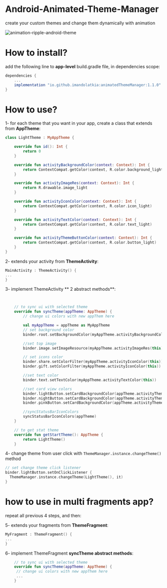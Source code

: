 # Android-Animated-Theme-Manager
create your custom themes and change them dynamically with animation

![animation-ripple-android-theme](https://user-images.githubusercontent.com/6734608/129915453-b57a1618-2d20-42a3-85a7-57bd1c425522.gif)

# How to install?
add the following line to **app-level** build.gradle file, in dependencies scope:
```gradle
dependencies {
    ...
    implementation "io.github.imandolatkia:animatedThemeManager:1.1.0"
}
```

# How to use?

1- for each theme that you want in your app, create a class that extends from **AppTheme**:
```kotlin
class LightTheme : MyAppTheme {

    override fun id(): Int {
        return 0
    }

    override fun activityBackgroundColor(context: Context): Int {
        return ContextCompat.getColor(context, R.color.background_light)
    }

    override fun activityImageRes(context: Context): Int {
        return R.drawable.image_light
    }

    override fun activityIconColor(context: Context): Int {
        return ContextCompat.getColor(context, R.color.icon_light)
    }

    override fun activityTextColor(context: Context): Int {
        return ContextCompat.getColor(context, R.color.text_light)
    }

    override fun activityThemeButtonColor(context: Context): Int {
        return ContextCompat.getColor(context, R.color.button_light)
    }
}
```

2- extends your activity from **ThemeActivity**:
```kotlin
MainActivity : ThemeActivity() {
...
}
```

3- implement ThemeActivity ** 2 abstract methods**:

```kotlin


    // to sync ui with selected theme
    override fun syncTheme(appTheme: AppTheme) {
        // change ui colors with new appThem here

        val myAppTheme = appTheme as MyAppTheme
        // set background color
        binder.root.setBackgroundColor(myAppTheme.activityBackgroundColor(this))

        //set top image
        binder.image.setImageResource(myAppTheme.activityImageRes(this))

        // set icons color
        binder.share.setColorFilter(myAppTheme.activityIconColor(this))
        binder.gift.setColorFilter(myAppTheme.activityIconColor(this))

        //set text color
        binder.text.setTextColor(myAppTheme.activityTextColor(this))

        //set card view colors
        binder.lightButton.setCardBackgroundColor(appTheme.activityThemeButtonColor(this))
        binder.nightButton.setCardBackgroundColor(appTheme.activityThemeButtonColor(this))
        binder.pinkButton.setCardBackgroundColor(appTheme.activityThemeButtonColor(this))

        //syncStatusBarIconColors
        syncStatusBarIconColors(appTheme)
    }

    // to get stat theme
    override fun getStartTheme(): AppTheme {
        return LightTheme()
    }

```

4- change theme from user click with ```ThemeManager.instance.changeTheme()``` method

```kotlin
// set change theme click listener
binder.lightButton.setOnClickListener {
  ThemeManager.instance.changeTheme(LightTheme(), it)
}

```

# how to use in multi fragments app?
repeat all previous 4 steps, and then:


5- extends your fragments from **ThemeFragment**:
```kotlin
MyFragment : ThemeFragment() {
...
}
```

6- implement ThemeFragment **syncTheme abstract methods**:

```kotlin
    // to sync ui with selected theme
    override fun syncTheme(appTheme: AppTheme) {
     // change ui colors with new appThem here
     ...
    }
```

